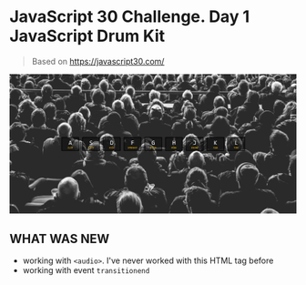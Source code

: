 # JavaScript 30 Challenge. Day 1 JavaScript Drum Kit

> Based on https://javascript30.com/

![](screenshot.png)

## WHAT WAS NEW
* working with `<audio>`. I've never worked with this HTML tag before
* working with event `transitionend`
